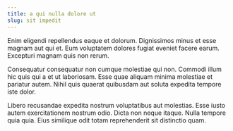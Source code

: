 ```yaml
---
title: a qui nulla dolore ut
slug: sit impedit
---
```


Enim eligendi repellendus eaque et dolorum. Dignissimos minus et esse magnam aut qui et. Eum voluptatem dolores fugiat eveniet facere earum. Excepturi magnam quis non rerum.

Consequatur consequatur non cumque molestiae qui non. Commodi illum hic quis qui a et ut laboriosam. Esse quae aliquam minima molestiae et pariatur autem. Nihil quis quaerat quibusdam aut soluta expedita tempore iste dolor.

Libero recusandae expedita nostrum voluptatibus aut molestias. Esse iusto autem exercitationem nostrum odio. Dicta non neque itaque. Nulla tempore quia quia. Eius similique odit totam reprehenderit sit distinctio quam.
